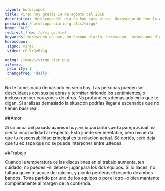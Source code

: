 ```yaml
---
layout: horoscopos
title: virgo hoy gratis 14 de agosto del 2016 
description: Horóscopo del dia de hoy para virgo. Horoscopo de hoy 14 de agosto del 2016. Las predicciones de amor, trabajo, vida personal gratis.
permalink: /horoscopo-diario-gratis/virgo/
home: FALSE
redirect_from: /p/virgo.html
keywords: horóscopo de hoy, horóscopo diario, horóscopo, horoscopos diarios gratis del dia de hoy, horóscopo diario gratis,horóscopo 2016, horóscopo esperanza gracia, horoscopo virgo hoy, horoscop, horóscopos gratis, horoscopo virgo, horoscopo virgo 2016, Tarot, Astrologia, Zodíaco, virgo, horoscopo gratis
horoscopo:
 signo: virgo
 video: cE1YrQzRtGg

ogimg: /images/virgo_char.png
sitemap:
 priority: 1
 changefreq: 'daily'
---
```



No te tomes nada demasiado en serio hoy. Las personas pueden ser descuidadas con sus palabras y terminar hiriendo los sentimientos, o incluso romper corazones de otros. No profundices demasiado en lo que te digan. Si analizas demasiado la situación podrías llegar a escenarios que no tienen base real.

##Amor

Si un amor del pasado aparece hoy, es importante que tu pareja actual no sienta incomodidad al respecto. Esto puede ser inevitable, pero recuerda que tu responsabilidad principal es tu relación actual. Sé cortés, pero deja que tu ex sepa que no se puede interponer entre ustedes.

##Trabajo

Cuando la temperatura de las discusiones en el trabajo aumenta, ten cuidado, no puedes –ni debes– jugar para los dos equipos. Si lo haces, no faltará quien te acuse de traición, y pronto perderás el respeto de ambos bandos. Toma partido por uno de los equipos o por el otro –o bien mantente completamente al margen de la contienda.